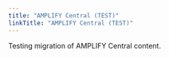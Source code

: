 ```yaml
---
title: "AMPLIFY Central (TEST)"
linkTitle: "AMPLIFY Central (TEST)"
---
```


Testing migration of AMPLIFY Central content.
